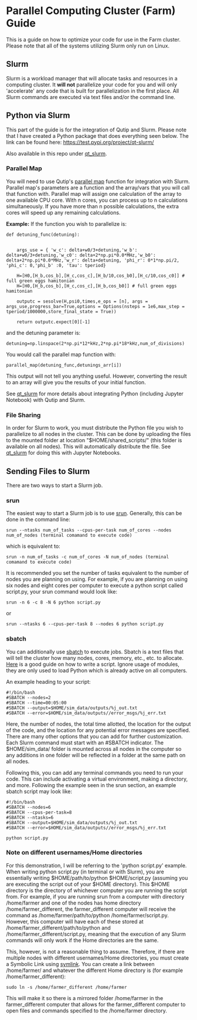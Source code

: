 # Parallel Computing Cluster (Farm) Guide
This is a guide on how to optimize your code for use in the Farm cluster. Please note that all of the systems utilizing Slurm only run on Linux. 

## Slurm
Slurm is a workload manager that will allocate tasks and resources in a computing cluster. It **will not** parallelize your code for you and will only 'accelerate' any code that is built for parallelization in the first place. All Slurm commands are executed via text files and/or the command line. 

## Python via Slurm
This part of the guide is for the integration of Qutip and Slurm. Please note that I have created a Python package that does everything seen below. The link can be found here: 
https://test.pypi.org/project/qt-slurm/

Also available in this repo under [qt_slurm](https://github.com/EGGS-Experiment/Parallel-Computing-Cluster/tree/main/qt_slurm).

### Parallel Map
You will need to use Qutip's [parallel map](https://qutip.org/docs/4.0.2/guide/guide-parfor.html) function for integration with Slurm. Parallel map's parameters are a function and the array/vars that you will call that function with. Parallel map will assign one calculation of the array to one available CPU core. With n cores, you can process up to n calculations simultaneously. If you have more than n possible calculations, the extra cores will speed up any remaining calculations. 

**Example:**
If the function you wish to parallelize is: 
```
def detuning_func(detuning):


    args_use = { 'w_c': delta+w0/3+detuning,'w_b': delta+w0/3+detuning,'w_c0': delta+2*np.pi*0.0*MHz,'w_b0': delta+2*np.pi*0.0*MHz,'w_r': delta+detuning, 'phi_r': 0*1*np.pi/2, 'phi_c': 0,'phi_b' :0, 'tau': tperiod}

    H=[H0,[H_b,cos_b],[H_c,cos_c],[H_b/10,cos_b0],[H_c/10,cos_c0]] # full green eggs hamitonian
    H=[H0,[H_b,cos_b],[H_c,cos_c],[H_b,cos_b0]] # full green eggs hamitonian

    outputc = sesolve(H,psi0,times,e_ops = [n], args = args_use,progress_bar=True,options = Options(nsteps = 1e6,max_step = tperiod/1000000,store_final_state = True))

    return outputc.expect[0][-1]
```
and the detuning parameter is: 

```
detuning=np.linspace(2*np.pi*12*kHz,2*np.pi*18*kHz,num_of_divisions)  
```

You would call the parallel map function with:

```
parallel_map(detuning_func,detunings_arr[i])
```

This output will not tell you anything useful. However, converting the result to an array will give you the results of your initial function. 

See [qt_slurm](https://github.com/EGGS-Experiment/Parallel-Computing-Cluster/tree/main/qt_slurm) for more details about integrating Python (including Jupyter Notebook) with Qutip and Slurm. 


### File Sharing
In order for Slurm to work, you must distribute the Python file you wish to parallelize to all nodes in the cluster. This can be done by uploading the files to the mounted folder at location "$HOME/shared_scripts/" (this folder is available on all nodes). This will automatically distribute the file. See [qt_slurm](https://github.com/EGGS-Experiment/Parallel-Computing-Cluster/tree/main/qt_slurm) for doing this with Jupyter Notebooks.  

## Sending Files to Slurm
There are two ways to start a Slurm job.

### srun
The easiest way to start a Slurm job is to use [srun](https://slurm.schedmd.com/srun.html). Generally, this can be done in the command line:

```
srun --ntasks num_of_tasks --cpus-per-task num_of_cores --nodes num_of_nodes (terminal comamand to execute code)
```
which is equivalent to:
```
srun -n num_of_tasks -c num_of_cores -N num_of_nodes (terminal comamand to execute code)
```
It is recommended you set the number of tasks equivalent to the number of nodes you are planning on using. For example, if you are planning on using six nodes and eight cores per computer to execute a python script called script.py, your srun command would look like:
```
srun -n 6 -c 8 -N 6 python script.py
```
or
```
srun --ntasks 6 --cpus-per-task 8 --nodes 6 python script.py
```

### sbatch
You can additionally use [sbatch](https://slurm.schedmd.com/sbatch.html) to execute jobs. Sbatch is a text files that will tell the cluster how many nodes, cores, memory, etc., etc. to allocate. [Here](https://www.google.com/url?q=https://www.arch.jhu.edu/short-tutorial-how-to-create-a-slurm-script/&sa=D&source=docs&ust=1725523688658699&usg=AOvVaw29U_ikFikwKmmbhnq2kSp3) is a good guide on how to write a script. Ignore usage of modules, they are only used to load Python which is already active on all computers. 

An example heading to your script:
```
#!/bin/bash
#SBATCH --nodes=2
#SBATCH --time=00:05:00
#SBATCH --output=$HOME/sim_data/outputs/%j_out.txt
#SBATCH --error=$HOME/sim_data/outputs//error_msgs/%j_err.txt
```
Here, the number of nodes, the total time allotted, the location for the output of the code, and the location for any potential error messages are specified. There are many other options that you can add for further customization. Each Slurm command must start with an #SBATCH indicator. The $HOME/sim_data/ folder is mounted across all nodes in the computer so any additions in one folder will be reflected in a folder at the same path on all nodes. 

Following this, you can add any terminal commands you need to run your code. This can include activating a virtual environment, making a directory, and more. Following the example seen in the srun section, an example sbatch script may look like:
```
#!/bin/bash
#SBATCH --nodes=6
#SBATCH --cpus-per-task=8
#SBATCH --ntasks=6
#SBATCH --output=$HOME/sim_data/outputs/%j_out.txt
#SBATCH --error=$HOME/sim_data/outputs//error_msgs/%j_err.txt

python script.py
```

### Note on different usernames/Home directories
For this demonstration, I will be referring to the 'python script.py' example. When writing python script.py (in terminal or with Slurm), you are essentially writing $HOME/path/to/python $HOME/script.py (assuming you are executing the script out of your $HOME directory). This $HOME directory is the directory of whichever computer you are running the script from. For example, if you are running srun from a computer with directory /home/farmer and one of the nodes has home directory /home/farmer_different, the farmer_different computer will receive the command as /home/farmer/path/to/python /home/farmer/script.py. However, this computer will have each of these stored at /home/farmer_different/path/to/python and /home/farmer_different/script.py, meaning that the execution of any Slurm commands will only work if the Home directories are the same.


This, however, is not a reasonable thing to assume. Therefore, if there are multiple nodes with different usernames/Home directories, you must create a Symbolic Link using [symlink](https://www.freecodecamp.org/news/symlink-tutorial-in-linux-how-to-create-and-remove-a-symbolic-link/). You can create a link between /home/farmer/ and whatever the different Home directory is (for example /home/farmer_different):
```
sudo ln -s /home/farmer_different /home/farmer
```

This will make it so there is a mirrored folder /home/farmer in the farmer_different computer that allows for the farmer_different computer to open files and commands specified to the /home/farmer directory. 


